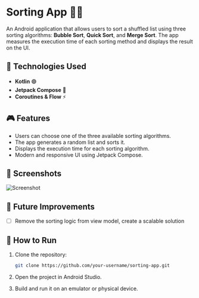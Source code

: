 # Sorting App 📱🚀

An Android application that allows users to sort a shuffled list using three sorting algorithms: **Bubble Sort**, **Quick Sort**, and **Merge Sort**. The app measures the execution time of each sorting method and displays the result on the UI.

## 📌 Technologies Used

- **Kotlin** 🟣
- **Jetpack Compose** 🎨
- **Coroutines & Flow** ⚡

## 🎮 Features

- Users can choose one of the three available sorting algorithms.
- The app generates a random list and sorts it.
- Displays the execution time for each sorting algorithm.
- Modern and responsive UI using Jetpack Compose.

## 📸 Screenshots

![Screenshot](./screenshots/scs1.gif)

## 🚀 Future Improvements

- [ ] Remove the sorting logic from view model, create a scalable solution

## 📂 How to Run

1. Clone the repository:
   ```sh
   git clone https://github.com/your-username/sorting-app.git

2. Open the project in Android Studio.

3. Build and run it on an emulator or physical device.